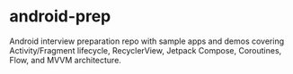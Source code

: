 # android-prep
Android interview preparation repo with sample apps and demos covering Activity/Fragment lifecycle, RecyclerView, Jetpack Compose, Coroutines, Flow, and MVVM architecture.
